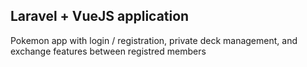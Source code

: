 
## Laravel + VueJS application

Pokemon app with login / registration, private deck management, and exchange features between registred members
